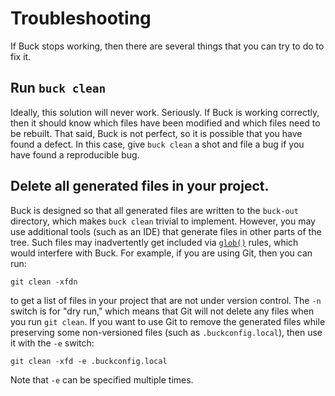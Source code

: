 # Troubleshooting

If Buck stops working, then there are several things that you can try to do to
fix it.

## Run `buck clean`

Ideally, this solution will never work. Seriously. If Buck is working correctly,
then it should know which files have been modified and which files need to be
rebuilt. That said, Buck is not perfect, so it is possible that you have found a
defect. In this case, give `buck clean` a shot and file a bug if you have found
a reproducible bug.

## Delete all generated files in your project.

Buck is designed so that all generated files are written to the `buck-out`
directory, which makes `buck clean` trivial to implement. However, you may use
additional tools (such as an IDE) that generate files in other parts of the
tree. Such files may inadvertently get included via
[`glob()`](https://buck.build/function/glob.html) rules, which would interfere
with Buck. For example, if you are using Git, then you can run:

```
git clean -xfdn
```

to get a list of files in your project that are not under version control. The
`-n` switch is for "dry run," which means that Git will not delete any files
when you run `git clean`. If you want to use Git to remove the generated files
while preserving some non-versioned files (such as `.buckconfig.local`), then
use it with the `-e` switch:

```
git clean -xfd -e .buckconfig.local
```

Note that `-e` can be specified multiple times.
